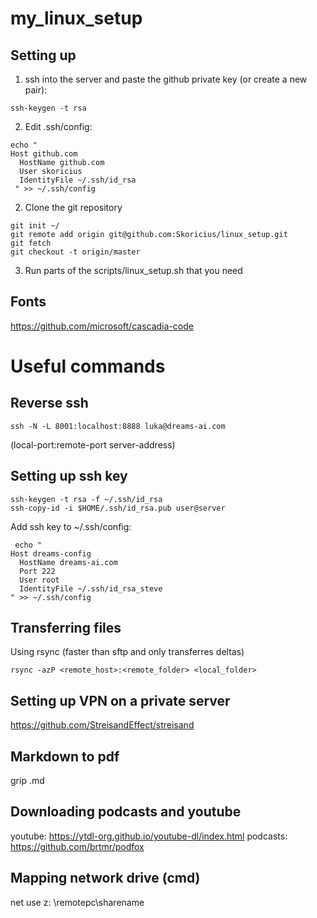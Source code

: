 # my_linux_setup

## Setting up
1) ssh into the server and paste the github private key (or create a new pair):
```
ssh-keygen -t rsa
```
2) Edit .ssh/config:
```
echo "
Host github.com
  HostName github.com
  User skoricius
  IdentityFile ~/.ssh/id_rsa
 " >> ~/.ssh/config
 ```
2) Clone the git repository
```
git init ~/
git remote add origin git@github.com:Skoricius/linux_setup.git
git fetch
git checkout -t origin/master
```
3) Run parts of the scripts/linux_setup.sh that you need


## Fonts
https://github.com/microsoft/cascadia-code

# Useful commands
## Reverse ssh
```
ssh -N -L 8001:localhost:8888 luka@dreams-ai.com
```

(local-port:remote-port server-address)

## Setting up ssh key
```
ssh-keygen -t rsa -f ~/.ssh/id_rsa
ssh-copy-id -i $HOME/.ssh/id_rsa.pub user@server
```
Add ssh key to ~/.ssh/config:
```
 echo "
Host dreams-config
  HostName dreams-ai.com
  Port 222
  User root
  IdentityFile ~/.ssh/id_rsa_steve
" >> ~/.ssh/config
```

## Transferring files
Using rsync (faster than sftp and only transferres deltas)
```
rsync -azP <remote_host>:<remote_folder> <local_folder>
```

## Setting up VPN on a private server
https://github.com/StreisandEffect/streisand

## Markdown to pdf
grip <filename>.md
  
## Downloading podcasts and youtube
youtube: https://ytdl-org.github.io/youtube-dl/index.html
podcasts: https://github.com/brtmr/podfox

## Mapping network drive (cmd)
net use z: \\remotepc\sharename
